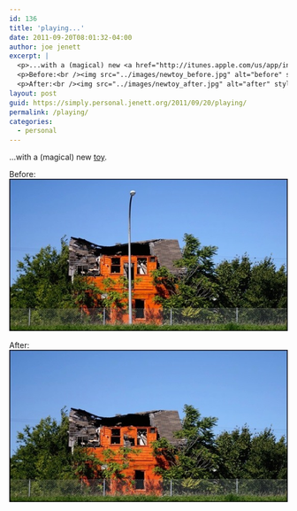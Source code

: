 ```yaml
---
id: 136
title: 'playing...'
date: 2011-09-20T08:01:32-04:00
author: joe jenett
excerpt: |
  <p>...with a (magical) new <a href="http://itunes.apple.com/us/app/inpaint/id415492014">toy</a>.</p>
  <p>Before:<br /><img src="../images/newtoy_before.jpg" alt="before" style="border:none;" /></p>
  <p>After:<br /><img src="../images/newtoy_after.jpg" alt="after" style="border:none;" /></p>
layout: post
guid: https://simply.personal.jenett.org/2011/09/20/playing/
permalink: /playing/
categories:
  - personal
---
```

...with a (magical) new [toy](http://itunes.apple.com/us/app/inpaint/id415492014).

Before:  
<img src="../images/newtoy_before.jpg" alt="before" style="border:none;" /> 

After:  
<img src="../images/newtoy_after.jpg" alt="after" style="border:none;" />
